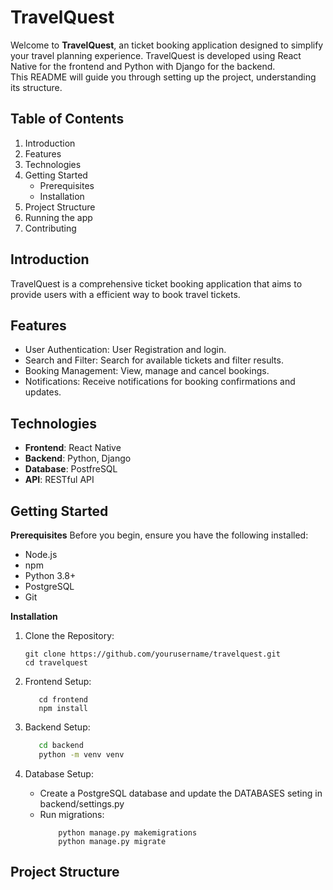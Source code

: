 # TravelQuest
Welcome to **TravelQuest**, an ticket booking application designed to simplify your travel planning experience. TravelQuest is developed using React Native for the frontend and Python with Django for the backend.  
This README will guide you through setting up the project, understanding its structure.

## Table of Contents
1. Introduction
2. Features
3. Technologies
4. Getting Started
   * Prerequisites
   * Installation
5. Project Structure
6. Running the app
7. Contributing

## Introduction 
TravelQuest is a comprehensive ticket booking application that aims to provide users with a efficient way to book travel tickets. 

## Features 
* User Authentication: User Registration and login.
* Search and Filter: Search for available tickets and filter results.
* Booking Management: View, manage and cancel bookings.
* Notifications: Receive notifications for booking confirmations and updates.

## Technologies
* **Frontend**: React Native
* **Backend**: Python, Django
* **Database**: PostfreSQL
* **API**: RESTful API

## Getting Started 
**Prerequisites**
Before you begin, ensure you have the following installed:

* Node.js
* npm 
* Python 3.8+
* PostgreSQL
* Git

**Installation** 

1. Clone the Repository:
   ```
   git clone https://github.com/yourusername/travelquest.git 
   cd travelquest
   
   ```


2. Frontend Setup:
   ```
      cd frontend
      npm install
   ```

3. Backend Setup:
   ```bash
      cd backend  
      python -m venv venv
   ```
  

4. Database Setup:
   * Create a PostgreSQL database and update the DATABASES seting in backend/settings.py
   * Run migrations:
     ```
         python manage.py makemigrations 
         python manage.py migrate
      ```

## Project Structure 

  
